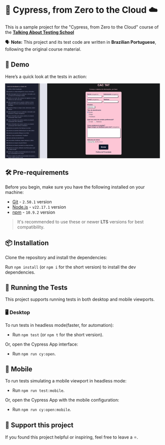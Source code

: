 
# 🌲 Cypress, from Zero to the Cloud ☁️

This is a sample project for the "Cypress, from Zero to the Cloud" course of the [**Talking About Testing School**](https://udemy.com/user/walmyr)

🗣️ **Note:** This project and its test code are written in **Brazilian Portuguese**, following the original course material.

## 📸 Demo

Here’s a quick look at the tests in action:

![Cypress Demo](./demo/Animation.gif)

## 🛠️ Pre-requirements

Before you begin, make sure you have the following installed on your machine:

- [Git](https://git-scm.com/) - `2.50.1` version
- [Node.js](https://nodejs.org/) - `v22.17.1` version
- [npm](https://www.npmjs.com/) - `10.9.2` version

> It's recommended to use these or newer **LTS** versions for best compatibility.

## 📦 Installation

Clone the repository and install the dependencies:

Run `npm install` (or `npm i` for the short version) to install the dev dependencies.

## 🧪 Running the Tests

This project supports running tests in both desktop and mobile viewports.

### 🖥️ Desktop

To run tests in headless mode(faster, for automation):

- Run `npm test` (or `npm t` for the short version).

Or, open the Cypress App interface:

- Run `npm run cy:open`.

## 📱 Mobile

To run tests simulating a mobile viewport in headless mode:

- Run `npm run test:mobile`.

Or, open the Cypress App with the mobile configuration:

- Run `npm run cy:open:mobile`.

## 💖 Support this project

If you found this project helpful or inspiring, feel free to leave a ⭐️.
